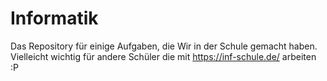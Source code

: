 # Informatik
Das Repository für einige Aufgaben, die Wir in der Schule gemacht haben.
Vielleicht wichtig für andere Schüler die mit https://inf-schule.de/ arbeiten :P

